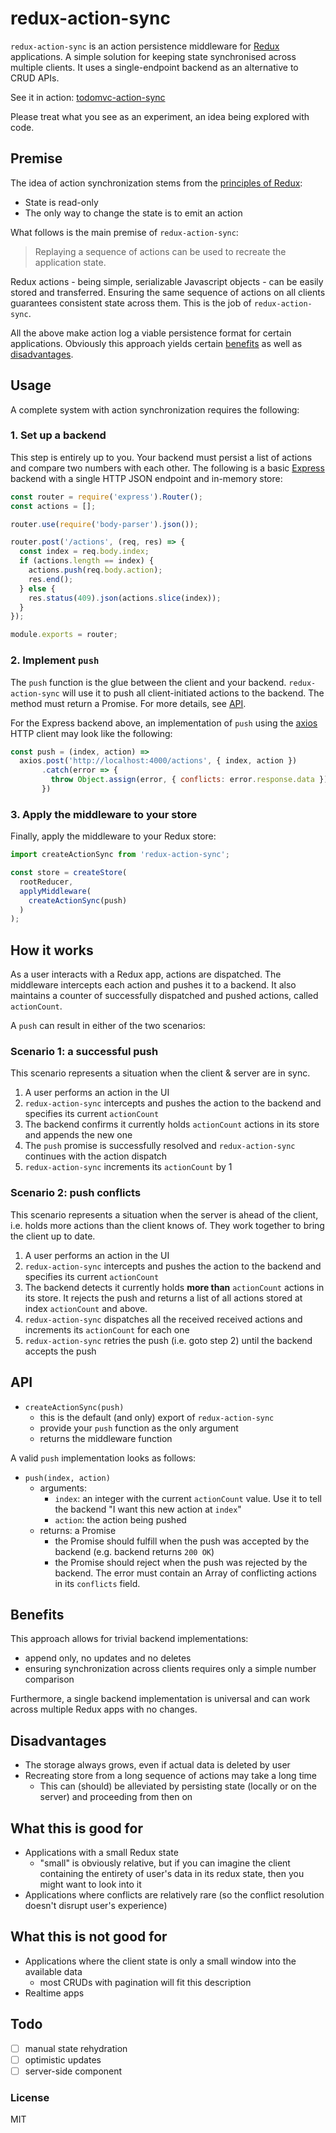 # redux-action-sync

`redux-action-sync` is an action persistence middleware for [Redux][redux]
applications. A simple solution for keeping state synchronised across multiple
clients. It uses a single-endpoint backend as an alternative to CRUD APIs.

See it in action: [todomvc-action-sync][]

Please treat what you see as an experiment, an idea being explored with code.

[redux]: http://redux.js.org/
[todomvc-action-sync]: http://

## Premise

The idea of action synchronization stems from the [principles of
Redux](http://redux.js.org/docs/introduction/ThreePrinciples.html):

* State is read-only
* The only way to change the state is to emit an action

What follows is the main premise of `redux-action-sync`:

> Replaying a sequence of actions can be used to recreate the application state.

Redux actions - being simple, serializable Javascript objects - can be easily
stored and transferred. Ensuring the same sequence of actions on all clients
guarantees consistent state across them. This is the job of `redux-action-sync`.

All the above make action log a viable persistence format for certain
applications. Obviously this approach yields certain [benefits](#benefits) as
well as [disadvantages](#disadvantages).

## Usage

A complete system with action synchronization requires the following:

### 1. Set up a backend

This step is entirely up to you. Your backend must persist a list of actions and
compare two numbers with each other. The following is a basic [Express][express]
backend with a single HTTP JSON endpoint and in-memory store:

[express]: https://expressjs.com

```javascript
const router = require('express').Router();
const actions = [];

router.use(require('body-parser').json());

router.post('/actions', (req, res) => {
  const index = req.body.index;
  if (actions.length == index) {
    actions.push(req.body.action);
    res.end();
  } else {
    res.status(409).json(actions.slice(index));
  }
});

module.exports = router;
```

### 2. Implement `push`

The `push` function is the glue between the client and your backend.
`redux-action-sync` will use it to push all client-initiated actions to the
backend. The method must return a Promise. For more details, see [API](#api).

For the Express backend above, an implementation of `push` using the [axios][]
HTTP client may look like the following:

[axios]: https://github.com/mzabriskie/axios

```javascript
const push = (index, action) =>
  axios.post('http://localhost:4000/actions', { index, action })
       .catch(error => {
         throw Object.assign(error, { conflicts: error.response.data });
       })
```

### 3. Apply the middleware to your store

Finally, apply the middleware to your Redux store:

```javascript
import createActionSync from 'redux-action-sync';

const store = createStore(
  rootReducer,
  applyMiddleware(
    createActionSync(push)
  )
);
```

## How it works

As a user interacts with a Redux app, actions are dispatched. The middleware
intercepts each action and pushes it to a backend. It also maintains a counter
of successfully dispatched and pushed actions, called `actionCount`.

A `push` can result in either of the two scenarios:

### Scenario 1: a successful push

This scenario represents a situation when the client & server are in sync.

1. A user performs an action in the UI
2. `redux-action-sync` intercepts and pushes the action to the backend and
   specifies its current `actionCount`
3. The backend confirms it currently holds `actionCount` actions in its store
   and appends the new one
4. The `push` promise is successfully resolved and `redux-action-sync`
   continues with the action dispatch
5. `redux-action-sync` increments its `actionCount` by 1

### Scenario 2: push conflicts

This scenario represents a situation when the server is ahead of the client,
i.e. holds more actions than the client knows of. They work together to bring
the client up to date.

1. A user performs an action in the UI
2. `redux-action-sync` intercepts and pushes the action to the backend and
   specifies its current `actionCount`
3. The backend detects it currently holds **more than** `actionCount` actions in
   its store. It rejects the push and returns a list of all actions stored at
   index `actionCount` and above.
4. `redux-action-sync` dispatches all the received received actions and
   increments its `actionCount` for each one
5. `redux-action-sync` retries the push (i.e. goto step 2) until the backend
   accepts the push

## API

* `createActionSync(push)`
  * this is the default (and only) export of `redux-action-sync`
  * provide your `push` function as the only argument
  * returns the middleware function

A valid `push` implementation looks as follows:

* `push(index, action)`
  * arguments:
    * `index`: an integer with the current `actionCount` value. Use it to tell the
      backend "I want this new action at `index`"
    * `action`: the action being pushed
  * returns: a Promise
    * the Promise should fulfill when the push was accepted by the backend (e.g.
      backend returns `200 OK`)
    * the Promise should reject when the push was rejected by the backend. The
      error must contain an Array of conflicting actions in its `conflicts`
      field.

## Benefits

This approach allows for trivial backend implementations:

* append only, no updates and no deletes
* ensuring synchronization across clients requires only a simple number
  comparison

Furthermore, a single backend implementation is universal and can work across
multiple Redux apps with no changes.

## Disadvantages

* The storage always grows, even if actual data is deleted by user
* Recreating store from a long sequence of actions may take a long time
  * This can (should) be alleviated by persisting state (locally or on the
    server) and proceeding from then on

## What this is good for

* Applications with a small Redux state
  * "small" is obviously relative, but if you can imagine the client containing
    the entirety of user's data in its redux state, then you might want to look
    into it
* Applications where conflicts are relatively rare (so the conflict resolution
  doesn't disrupt user's experience)

## What this is not good for

* Applications where the client state is only a small window into the
  available data
  * most CRUDs with pagination will fit this description
* Realtime apps

## Todo

* [ ] manual state rehydration
* [ ] optimistic updates
* [ ] server-side component

### License

MIT
